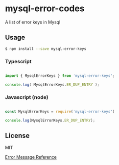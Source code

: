 # mysql-error-codes

A list of error keys in Mysql

## Usage

```bash
$ npm install --save mysql-error-keys
```

### Typescript
```javascript

import { MysqlErrorKeys } from 'mysql-error-keys';

console.log( MysqlErrorKeys.ER_DUP_ENTRY );

```

### Javascript (node)
```javascript

const MysqlErrorKeys = require('mysql-error-keys')

console.log(MysqlErrorKeys.ER_DUP_ENTRY);

```

## License

MIT

[Error Message Reference](https://dev.mysql.com/doc/refman/8.0/en/error-reference.html)